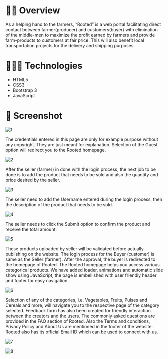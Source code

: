 # 👨‍🌾 Overview 

As a helping hand to the farmers, “Rooted” is a web portal facilitating direct contact between farmer(producer) and customers(buyer) with elimination of the middle-men to maximize the profit earned by farmers and provide farm-products to customers at fair price. This will also benefit local transportation projects for the delivery and shipping purposes.

# 👩🏻‍💻 Technologies 

- HTML5
- CSS3
- Bootstrap 3
- JavaScript


# 📸 Screenshot 
  
![1](https://github.com/user-attachments/assets/f7525323-9f05-4ff7-a8ff-0616ecd2db4b)

The credentials entered in this page are only for example purpose without any copyright. They are just meant for explanation.
Selection of the Guest option will redirect you to the Rooted homepage.


![2](https://github.com/user-attachments/assets/9412176b-1fd6-4389-abad-ba8e92871ea5)

After the seller (farmer) in done with the login process, the next job to be done is to add the product that needs to be sold and also the quantity and price desired by the seller.


![3](https://github.com/user-attachments/assets/4ceac141-b682-4f34-93a9-a5a8480c61ab)

The seller need to add the Username entered during the login process, then the description of the product that needs to be sold.


![4](https://github.com/user-attachments/assets/b067d0a3-9ac2-4e6a-be24-574e8ce748ca)

The seller needs to click the Submit option to confirm the product and receive the total amount.


![5](https://github.com/user-attachments/assets/f413becf-8d2c-491c-b18a-cc79263dae0e)

These products uploaded by seller will be validated before actually publishing on the website.
The login process for the Buyer (customer) is same as the Seller (farmer). After the approval, the buyer is redirected to the homepage of Rooted. 
The Rooted homepage helps you access various categorical products. We have added loader, animations and automatic slide show using JavaScript, the page is embellished with user friendly header and footer for easy navigation.


![6](https://github.com/user-attachments/assets/5a05c165-167f-4044-8ed4-1a4e641a78f3)

Selection of any of the categories, i.e. Vegetables, Fruits, Pulses and Cereals and more, will navigate you to the respective page of the category selected. 
Feedback form has also been created for friendly interaction between the creators and the users. The commonly asked questions are provided in the FAQ section of Rooted. Also the Terms and conditions, Privacy Policy and About Us are mentioned in the footer of the website. Rooted also has its official Email ID which can be used to connect with us.

![7](https://github.com/user-attachments/assets/3a5d97cc-4daf-409e-9758-1b1d4b30c813)


![8](https://github.com/user-attachments/assets/af7d348b-d9a3-45d6-8ea3-07292a0219de)





